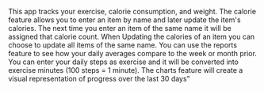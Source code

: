 This app tracks your exercise, calorie consumption, and weight. The calorie feature allows you to enter an item by name and later update the item's calories. The next time you enter an item of the same name it will be assigned that calorie count. When Updating the calories of an item you can choose to update all items of the same name. You can use the reports feature to see how your daily averages compare to the week or month prior. You can enter your daily steps as exercise and it will be converted into exercise minutes (100 steps = 1 minute). The charts feature will create a visual representation of progress over the last 30 days"
